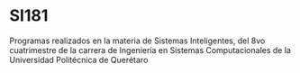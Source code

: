 # SI181
 
Programas realizados en la materia de Sistemas Inteligentes, del 8vo cuatrimestre de la carrera de Ingeniería en Sistemas Computacionales de la Universidad Politécnica de Querétaro
